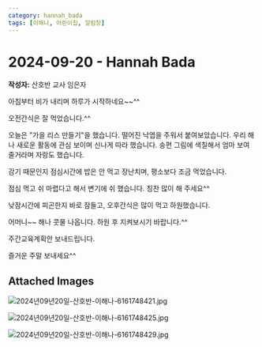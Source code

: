 ```yaml
---
category: hannah_bada
tags: [이해나, 어린이집, 알림장]
---
```


# 2024-09-20 - Hannah Bada

**작성자:** 산호반 교사 임은자  

아침부터 비가 내리며 하루가 시작하네요~~^^

오전간식은 잘 먹었습니다.^^

오늘은 "가을 리스 만들기"을 했습니다. 떨어진 낙엽을 주워서 붙여보았습니다. 우리 해나 새로운 활동에 관심 보이며 신나게 따라 했습니다.  송편 그림에 색칠해서 엄마 보여 줄거라며 자랑도 했습니다.

감기 때문인지 점심시간에 밥은 안 먹고 장난치며, 평소보다 조금 먹었습니다.

점심 먹고 쉬 마렵다고 해서 변기에 쉬 했습니다. 칭찬 많이 해 주세요^^

낮잠시간에 피곤한지 바로 잠들고, 오후간식은  많이 먹고 하원했습니다.

어머니~~  해나 콧물 나옵니다. 하원 후 지켜보시기 바랍니다.^^

주간교육계획안 보내드립니다.

즐거운 주말 보내세요^^

## Attached Images
![2024년09년20일-산호반-이해나-6161748421.jpg](d:\Users\hannah\Downloads\kids\photo\2024년09년20일-산호반-이해나-6161748421.jpg)

![2024년09년20일-산호반-이해나-6161748425.jpg](d:\Users\hannah\Downloads\kids\photo\2024년09년20일-산호반-이해나-6161748425.jpg)

![2024년09년20일-산호반-이해나-6161748429.jpg](d:\Users\hannah\Downloads\kids\photo\2024년09년20일-산호반-이해나-6161748429.jpg)

